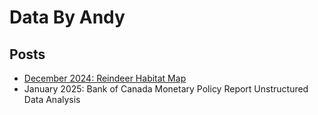 # Data By Andy

## Posts

- [December 2024: Reindeer Habitat Map](./december-2024-reindeer-habitat-map)
- January 2025: Bank of Canada Monetary Policy Report Unstructured Data Analysis
